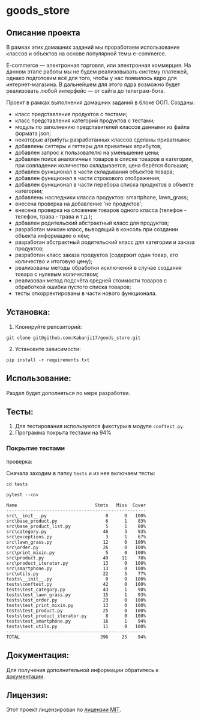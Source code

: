 # goods_store

## Описание проекта

В рамках этих домашних заданий мы проработаем использование классов и объектов на основе популярной темы e-commerce.

E-commerce — электронная торговля, или электронная коммерция. На данном этапе работы мы не будем реализовывать систему платежей, однако подготовим всё для того, чтобы у нас появилось ядро для интернет-магазина. В дальнейшем для этого ядра возможно будет реализовать любой интерфейс — от сайта до телеграм-бота.

Проект в рамках выполнения домашних заданий в блоке ООП. Созданы:

- класс представления продуктов с тестами;
- класс представления категорий продуктов с тестами;
- модуль по заполнению представителей классов данными из файла формата json;
- некоторые атрибуты разработанных классов сделаны приватными;
- добавлены сеттеры и геттеры для приватных атрибутов;
- добавлен запрос к пользователю на уменьшение цены;
- добавлен поиск аналогичных товаров в списке товаров в категории, при совпадении количество складывается, цена берётся большая;
- добавлен функционал в части складывания объектов товара;
- добавлен функционал в части строкового отображения;
- добавлен функционал в части перебора списка продуктов в объекте категории;
- добавлены наследники класса продуктов: smartphone, lawn_grass;
- внесена проверка на добавление 'не продуктов';
- внесена проверка на сложение товаров одного класса (телефон - телефон, трава - трава и т.д.);
- добавлен родительский абстрактный класс для продуктов;
- разработан миксин класс, выводящий в консоль при создании объекта информацию о нём;
- разработан абстрактный родительский класс для категории и заказа продуктов;
- разработан класс заказа продуктов (содержит один товар, его количество и итоговую цену);
- реализованы методы обработки исключений в случае создания товара с нулевым количеством;
- реализован метод подсчёта средней стоимости товаров с обработкой ошибки пустого списка товаров;
- тесты откорректированы в части нового функционала.

## Установка:

1. Клонируйте репозиторий:
```
git clone git@github.com:Kabanji17/goods_store.git
```
2. Установите зависимости:
```
pip install -r requirements.txt
```
## Использование:

Раздел будет дополняться по мере разработки.

## Тесты:
1. Для тестирования используются фикстуры в модуле ```conftest.py```.
2. Программа покрыта тестами на 94%

### Покрытие тестами 

проверка:

Сначала заходим в папку ```tests``` и из нее включаем тесты:
```
cd tests
```
```
pytest --cov
```
```
Name                             Stmts   Miss  Cover
----------------------------------------------------
src\__init__.py                      0      0   100%
src\base_product.py                  6      1    83%
src\base_product_list.py             5      1    80%
src\category.py                     46      3    93%
src\exceptions.py                    3      1    67%
src\lawn_grass.py                   12      0   100%
src\order.py                        26      0   100%
src\print_mixin.py                   5      0   100%
src\product.py                      49     11    78%
src\product_iterator.py             13      0   100%
src\smartphone.py                   13      0   100%
src\utils.py                        22      5    77%
tests\__init__.py                    0      0   100%
tests\conftest.py                   42      0   100%
tests\test_category.py              43      1    98%
tests\test_lawn_grass.py            15      1    93%
tests\test_order.py                 23      0   100%
tests\test_print_mixin.py           13      0   100%
tests\test_product.py               25      0   100%
tests\test_product_iterator.py       8      0   100%
tests\test_smartphone.py            16      1    94%
tests\test_utils.py                 11      0   100%
----------------------------------------------------
TOTAL                              396     25    94%
```
## Документация:

Для получения дополнительной информации обратитесь к [документации](docs/README.md).

## Лицензия:

Этот проект лицензирован по [лицензии MIT](LICENSE).